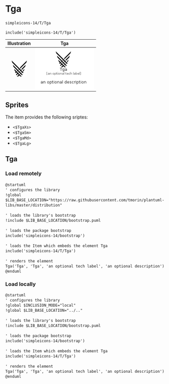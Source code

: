 # Tga


```text
simpleicons-14/T/Tga
```

```text
include('simpleicons-14/T/Tga')
```



| Illustration | Tga |
| :---: | :---: |
| ![illustration for Illustration](../../simpleicons-14/T/Tga.png) | ![illustration for Tga](../../simpleicons-14/T/Tga.Local.png) |



## Sprites
The item provides the following sriptes:

- `<$TgaXs>`
- `<$TgaSm>`
- `<$TgaMd>`
- `<$TgaLg>`





## Tga

### Load remotely
```plantuml
@startuml
' configures the library
!global $LIB_BASE_LOCATION="https://raw.githubusercontent.com/tmorin/plantuml-libs/master/distribution"

' loads the library's bootstrap
!include $LIB_BASE_LOCATION/bootstrap.puml

' loads the package bootstrap
include('simpleicons-14/bootstrap')

' loads the Item which embeds the element Tga
include('simpleicons-14/T/Tga')

' renders the element
Tga('Tga', 'Tga', 'an optional tech label', 'an optional description')
@enduml
```

### Load locally
```plantuml
@startuml
' configures the library
!global $INCLUSION_MODE="local"
!global $LIB_BASE_LOCATION="../.."

' loads the library's bootstrap
!include $LIB_BASE_LOCATION/bootstrap.puml

' loads the package bootstrap
include('simpleicons-14/bootstrap')

' loads the Item which embeds the element Tga
include('simpleicons-14/T/Tga')

' renders the element
Tga('Tga', 'Tga', 'an optional tech label', 'an optional description')
@enduml
```

